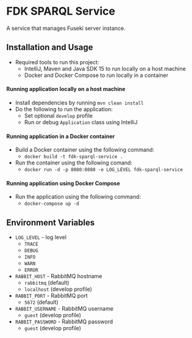 # FDK SPARQL Service
A service that manages Fuseki server instance.

## Installation and Usage

- Required tools to run this project:
    - IntelliJ, Maven and Java SDK 15 to run locally on a host machine
    - Docker and Docker Compose to run locally in a container

#### Running application locally on a host machine

- Install dependencies by running `mvn clean install`
- Do the following to run the application:
    - Set optional `develop` profile
    - Run or debug `Application` class using IntelliJ

#### Running application in a Docker container

- Build a Docker container using the following command:
    - `docker build -t fdk-sparql-service .`
- Run the container using the following comand:
    - `docker run -d -p 8080:8080 -e LOG_LEVEL fdk-sparql-service`

#### Running application using Docker Compose

- Run the application using the following command:
    - `docker-compose up -d`

## Environment Variables

- `LOG_LEVEL` - log level
    - `TRACE`
    - `DEBUG`
    - `INFO`
    - `WARN`
    - `ERROR`
- `RABBIT_HOST` - RabbitMQ hostname
  - `rabbitmq` (default)
  - `localhost` (develop profile)
- `RABBIT_PORT` - RabbitMQ port
  - `5672` (default)
- `RABBIT_USERNAME` - RabbitMQ username
  - `guest` (develop profile)
- `RABBIT_PASSWORD` - RabbitMQ password
  - `guest` (develop profile)
